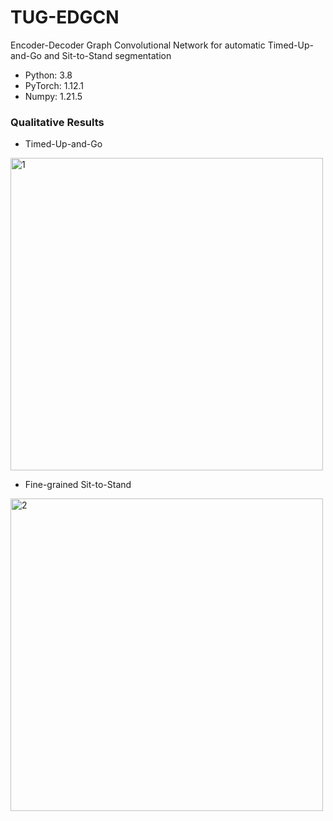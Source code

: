 # TUG-EDGCN

Encoder-Decoder Graph Convolutional Network for automatic Timed-Up-and-Go and Sit-to-Stand segmentation

* Python: 3.8  
* PyTorch: 1.12.1  
* Numpy: 1.21.5  

### Qualitative Results
* Timed-Up-and-Go  
<img width="500" alt="1" src="https://user-images.githubusercontent.com/115300137/194768960-a8ba4b1b-1fc9-418e-9515-9d59f43e7a54.PNG">

* Fine-grained Sit-to-Stand
<img width="500" alt="2" src="https://user-images.githubusercontent.com/115300137/194768972-75d6f061-f4e6-4a9b-a0c9-ca611f2c8f90.PNG">


